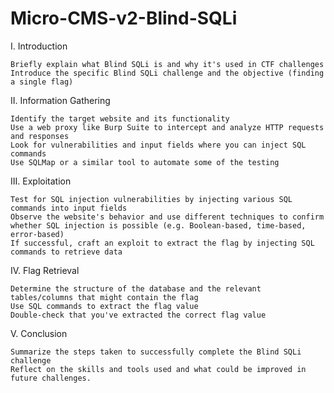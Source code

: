# Micro-CMS-v2-Blind-SQLi

I. Introduction

    Briefly explain what Blind SQLi is and why it's used in CTF challenges
    Introduce the specific Blind SQLi challenge and the objective (finding a single flag)

II. Information Gathering

    Identify the target website and its functionality
    Use a web proxy like Burp Suite to intercept and analyze HTTP requests and responses
    Look for vulnerabilities and input fields where you can inject SQL commands
    Use SQLMap or a similar tool to automate some of the testing

III. Exploitation

    Test for SQL injection vulnerabilities by injecting various SQL commands into input fields
    Observe the website's behavior and use different techniques to confirm whether SQL injection is possible (e.g. Boolean-based, time-based, error-based)
    If successful, craft an exploit to extract the flag by injecting SQL commands to retrieve data

IV. Flag Retrieval

    Determine the structure of the database and the relevant tables/columns that might contain the flag
    Use SQL commands to extract the flag value
    Double-check that you've extracted the correct flag value

V. Conclusion

    Summarize the steps taken to successfully complete the Blind SQLi challenge
    Reflect on the skills and tools used and what could be improved in future challenges.

